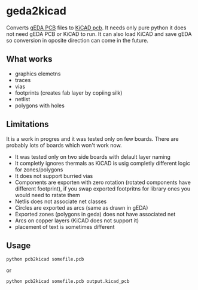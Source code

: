 # geda2kicad
Converts [gEDA PCB](http://pcb.geda-project.org/) files to [KiCAD pcb](http://kicad-pcb.org/). It needs only pure python it does not need gEDA PCB or KiCAD to run. 
It can also load KiCAD and save gEDA so conversion in oposite direction can come in the future.

## What works
- graphics elemetns
- traces
- vias
- footprints (creates fab layer by copiing silk)
- netlist
- polygons with holes

## Limitations

It is a work in progres and it was tested only on few boards. There are probably lots of boards which won't work now.

- It was tested only on two side boards with delault layer naming
- It completly ignores thermals as KiCAD is usig completly different logic for zones/polygons
- It does not support burried vias
- Components are exporten with zero rotation (rotated components have different footprint), if you swap exported footpritns for library ones you would need to ratate them
- Netlis does not associate net classes
- Circles are exported as arcs (same as drawn in gEDA)
- Exported zones (polygons in geda) does not have associated net
- Arcs on copper layers (KiCAD does not support it)
- placement of text is sometimes different

## Usage

`python pcb2kicad somefile.pcb`

or

`python pcb2kicad somefile.pcb output.kicad_pcb`
